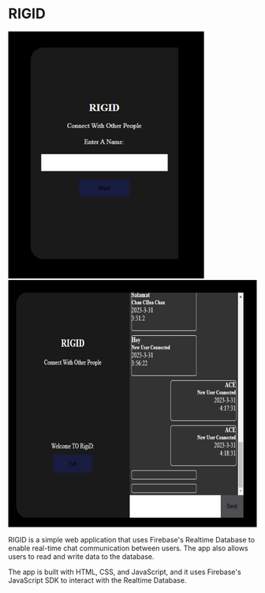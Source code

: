 # RIGID
<img src="./images/Capture.PNG" alt="RIGID Logo" height="500"> <img src="./images/Capture2.PNG" alt="RIGID Logo"  height="500">


RIGID is a simple web application that uses Firebase's Realtime Database to enable real-time chat communication between users. The app also allows users to read and write data to the database.

The app is built with HTML, CSS, and JavaScript, and it uses Firebase's JavaScript SDK to interact with the Realtime Database.
